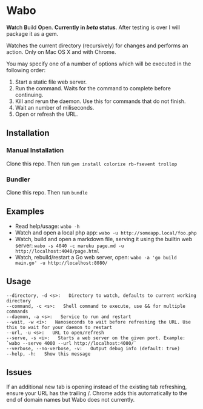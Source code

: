 # Wabo
<b>Wa</b>tch <b>B</b>uild <b>O</b>pen. **Currently in _beta_ status**. After testing is over I will package it as a gem.

Watches the current directory (recursively) for changes and performs an action. Only on Mac OS X and with Chrome.

You may specify one of a number of options which will be executed in the following order:

1. Start a static file web server.
1. Run the command. Waits for the command to complete before continuing.
1. Kill and rerun the daemon. Use this for commands that do not finish.
1. Wait an number of miliseconds.
1. Open or refresh the URL.

## Installation

### Manual Installation
Clone this repo.  Then run `gem install colorize rb-fsevent trollop`

### Bundler
Clone this repo.  Then run `bundle`

## Examples
* Read help/usage: `wabo -h`
* Watch and open a local php app: `wabo -u http://someapp.local/foo.php`
* Watch, build and open a markdown file, serving it using the builtin web server: `wabo -s 4040 -c maruku page.md -u http://localhost:4040/page.html`
* Watch, rebuild/restart a Go web server, open: `wabo -a 'go build main.go' -u http://localhost:8080/`

## Usage
	--directory, -d <s>:   Directory to watch, defaults to current working directory
	--command, -c <s>:   Shell command to execute, use && for multiple commands
	--daemon, -a <s>:   Service to run and restart
	--wait, -w <i>:   Nanoseconds to wait before refreshing the URL. Use this to wait for your daemon to restart
	--url, -u <s>:   URL to open/refresh
	--serve, -s <i>:   Starts a web server on the given port. Example: `wabo --serve 4000 --url http://localhost:4000/`
	--verbose, --no-verbose, -v:   Output debug info (default: true)
	--help, -h:   Show this message

## Issues

If an additional new tab is opening instead of the existing tab refreshing, ensure your URL has the trailing /.  Chrome adds this automatically to the end of domain names but Wabo does not currently.
